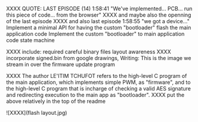 XXXX QUOTE: LAST EPISODE (14) 1:58:41 "We've implemented... PCB... run this piece of code... from the browser" XXXX and maybe also the openning of the last episode
XXXX and also last episode 1:58:55 "we got a device..."
Implement a minimal API for having the custom "bootloader" flash the main application code
Implement the custom "bootloader" to main application code state machine

XXXX include: required careful binary files layout awareness
XXXX incorporate signed.bin from google drawings, Writing: This is the image we stream in over the firmware update program

XXXX The author LE'ITIM TCHUFOT refers to the high-level C program of the main application, which implements simple PWM, as "firmware", and to the high-level C program that is incharge of checking a valid AES signature and redirecting execution to the main app as "bootloader".
XXXX put the above relatively in the top of the readme

![XXXX](flash layout.jpg)
